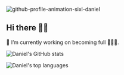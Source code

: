 ![github-profile-animation-sixl-daniel](https://user-images.githubusercontent.com/37161524/117348129-239b8480-aeaa-11eb-84be-4b1267ea28a1.gif)

## Hi there 👋🏽

💬 I’m currently working on becoming full 🍷🍻🍺.

![Daniel's GitHub stats](https://github-readme-stats.vercel.app/api?username=Sixl-Daniel&theme=radical&show_icons=true&count_private=true)

![Daniel's top languages](https://github-readme-stats.vercel.app/api/top-langs/?username=Sixl-Daniel&theme=radical)
